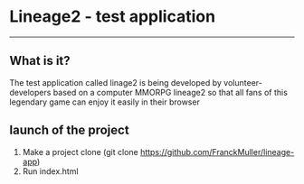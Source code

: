 # Lineage2 - test application
***

## What is it?

The test application called linage2 is being developed by volunteer-developers based on a computer MMORPG lineage2 so that all fans of this legendary game can enjoy it easily in their browser

## launch of the project

1. Make a project clone (git clone https://github.com/FranckMuller/lineage-app)
2. Run index.html